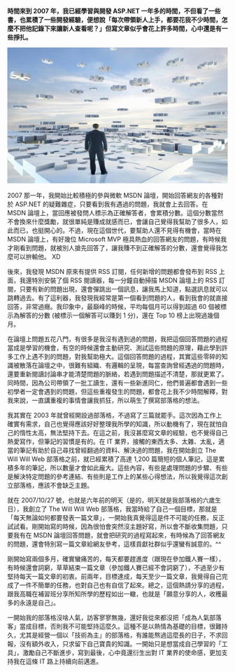 **時間來到 2007 年，我已經學習與開發 ASP.NET 一年多的時間，不但看了一些書，也累積了一些開發經驗，便想說「每次帶領新人上手，都要花我不少時間，怎麼不把他記錄下來讓新人查看呢？」但寫文章似乎會花上許多時間，心中還是有一些掙扎。**
<p align="center"><img src="83D0728F-C191-24C1-7408-D0176F32E3A4.jpg@700w_0e_1l.jpg"/></p>

2007 那一年，我開始比較積極的參與微軟 MSDN 論壇，開始回答網友的各種對於 ASP.NET 的疑難雜症，只要看到我有遇過的問題，我就會上去回答。在 MSDN 論壇上，當回應被發問人標示為正確解答者，會累積分數。這個分數當然不會換來什麼獎勵，就很單純是賺成就感而已，會讓自己覺得我幫助了很多人，如此而已，也挺開心的。不過，現在這個世代，要幫助人還不見得有機會，當時在 MSDN 論壇上，有好幾位 Microsoft MVP 極具熱血的回答網友的問題，有時候我才剛看到問題，就被別人搶先回答了，讓我賺不到正確解答的分數，還會覺得我怎麼可以拚輸他。 XD

 後來，我發現 MSDN 原來有提供 RSS 訂閱，任何新增的問題都會發布到 RSS 上面，我還特別安裝了個 RSS 閱讀器，每一分鐘自動掃描 MSDN 論壇上的 RSS 訂閱，只要有新的問題出現，還會彈跳出一個訊息，讓我馬上知道，點選訊息就可以跳轉過去。有了這利器，我發現我經常是第一個看到問題的人，看到我會的就直接回答，非常過癮。我印象中，最巔峰的時候，平均每個月可以得到超過 60 個被標示為解答的分數 (被標示一個解答可以賺到 1 分)，還在 Top 10 榜上出現過幾個月。

 在論壇上問題五花八門，有很多是我沒有遇到過的問題，我把這個回答問題的過程當成是學習的機會，有空的時候還會主動研究、測試這些問題的原理，藉此學到許多工作上遇不到的問題，對我幫助極大。這個回答問題的過程，其實這些零碎的知識被散落在論壇之中，很難有組織、有邏輯的呈現，每當查詢曾經遇過的問題時，還要重新閱讀討論串才能清楚問題的脈絡，若遇到問題描述不清楚，那就更累了。同時間，因為公司帶領了一批工讀生，還有一些新進同仁，他們普遍都會遇到一些初學者一定會遇到的問題，但這些重複發生的問題，都會花上我不少時間解釋，對我來說，一直講重複的事情會讓我抓狂，所以萌生了撰寫部落格的想法。

 我其實在 2003 年就曾經開設過部落格，不過寫了三篇就罷手。這次因為工作上確實有需求，自己也覺得應該好好整理我所學的知識，所以動機有了，現在就怕自己的惰性太高，無法堅持下去。在這之前，我沒甚麼寫文章的經驗，也不覺得自己熱愛寫作，但筆記的習慣是有的。在 IT 業界，接觸的東西太多、太雜、太亂，適當的筆記有助於自己尋找曾經翻過的資料、解決過的問題，我在開始創立 The Will Will Web 部落格之前，就已經累積了高達 1,200 篇簡短的個人筆記，這是累積多年的筆記，所以數量才會如此龐大。這些內容，有些是處理問題的步驟、有些是解決特定問題的參考連結、有些則是工作上的某些心得想法，所以我覺得這次創立部落格，應該不會缺乏主題。

 就在 2007/10/27 號，也就是六年前的明天（是的，明天就是我部落格的六歲生日），我創立了 The Will Will Web 部落格，我當時給了自己一個目標，那就是「每天無論如何都要發表一篇文章」，一開始我真覺得這是件不可能的任務，反正試試看。剛開始寫的時候，因為很怕會突然沒主題好寫，所以會不斷收集問題，只要我有在 MSDN 論壇回答問題，就會把研究的過程寫起來，有時候為了回答網友的問題，還會特別寫一篇文章給網友參考，這樣貢獻社群似乎還蠻有誠意的。^^

 剛開始寫兩個多月，確實蠻痛苦的，每天都要趕進度（跟現在參加鐵人賽一樣），有時候還會詞窮，草草結束一篇文章（參加鐵人賽已經不會詞窮了），不過至少有堅持每天一篇文章的初衷。前兩年，目標達成，每天至少一篇文章，我覺得自己完成了一件不簡單的任務，也對自己也有自信了起來。總之，這個熱請分享的過程，跟我高職在補習班分享所知所學的歷程如出一轍，也就是「願意分享的人，收穫最多的永遠是自己」。

 一開始我的部落格沒啥人氣，訪客寥寥無幾，還好我從來都沒把「成為人氣部落客」當成目標，否則我不可能堅持這麼久。這種不是以熱情為基礎的目標，很難持久，尤其是經營一個以「技術為主」的部落格，有誰能熬過這麼長的日子，不求回報，沒有額外收入，只求留下自己寶貴的知識。一開始只是想當成自己學習的「工具」，激勵自己不斷進步，寫到最後，心中竟還衍生出對 IT 業界的使命感，更加支持我在這條 IT 路上持續向前邁進。